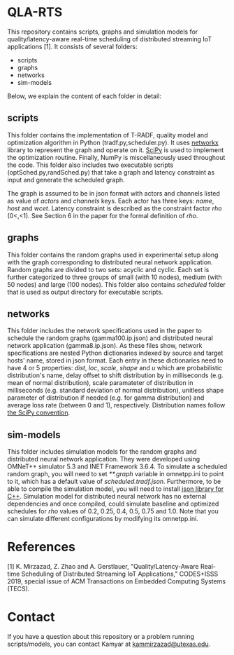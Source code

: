 # QLA-RTS
This repository contains scripts, graphs and simulation models for quality/latency-aware real-time scheduling of distributed streaming IoT applications [1]. It consists of several folders:

* scripts
* graphs
* networks
* sim-models

Below, we explain the content of each folder in detail:

## scripts
This folder contains the implementation of T-RADF, quality model and optimization algorithm in Python (tradf.py,scheduler.py). It uses [networkx](https://networkx.github.io/) library to represent the graph and operate on it. [SciPy](https://www.scipy.org/) is used to implement the optimization routine. Finally, NumPy is miscellaneously used throughout the code. This folder also includes two executable scripts (optSched.py,randSched.py) that take a graph and latency constraint as input and generate the scheduled graph.

The graph is assumed to be in json format with actors and channels listed as value of _actors_ and _channels_ keys. Each actor has three keys: _name_, _host_ and _wcet_. Latency constraint is described as the constraint factor _rho_ (0<,<1). See Section 6 in the paper for the formal definition of _rho_.

## graphs
This folder contains the random graphs used in experimental setup along with the graph corresponding to distributed neural network application. Random graphs are divided to two sets: acyclic and cyclic. Each set is further categorized to three groups of small (with 10 nodes), medium (with 50 nodes) and large (100 nodes). This folder also contains _scheduled_ folder that is used as output directory for executable scripts.

## networks
This folder includes the network specifications used in the paper to schedule the random graphs (gamma100.ip.json) and distributed neural network application (gamma8.ip.json). As these files show, network specifications are nested Python dictionaries indexed by source and target hosts' name, stored in json format. Each entry in these dictionaries need to have 4 or 5 properties: _dist_, _loc_, _scale_, _shape_ and _u_ which are probabilistic distribution's name, delay offset to shift distribution by in milliseconds (e.g. mean of normal distribution), scale paramateter of distribution in milliseconds (e.g. standard deviation of normal distribution), unitless shape parameter of distribution if needed (e.g. for gamma distribution) and average loss rate (between 0 and 1), respectively. Distribution names follow [the SciPy convention](https://docs.scipy.org/doc/scipy-0.16.1/reference/stats.html).

## sim-models
This folder includes simulation models for the random graphs and distributed neural network application. They were developed using OMNeT++ simulator 5.3 and INET Framework 3.6.4. To simulate a scheduled random graph, you will need to set _**.graph_ variable in omnetpp.ini to point to it, which has a default value of _scheduled.tradf.json_. Furthermore, to be able to compile the simulation model, you will need to install [json library for C++](https://packages.debian.org/sid/libjsoncpp-dev). Simulation model for distributed neural network has no external dependencies and once compiled, could simulate baseline and optimized schedules for _rho_ values of 0.2, 0.25, 0.4, 0.5, 0.75 and 1.0. Note that you can simulate different configurations by modifying its omnetpp.ini.

# References
[1] K. Mirzazad, Z. Zhao and A. Gerstlauer, "Quality/Latency-Aware Real-time Scheduling of Distributed Streaming IoT Applications," CODES+ISSS 2019, special issue of ACM Transactions on Embedded Computing Systems (TECS).

# Contact
If you have a question about this repository or a problem running scripts/models, you can contact Kamyar at kammirzazad@utexas.edu.
